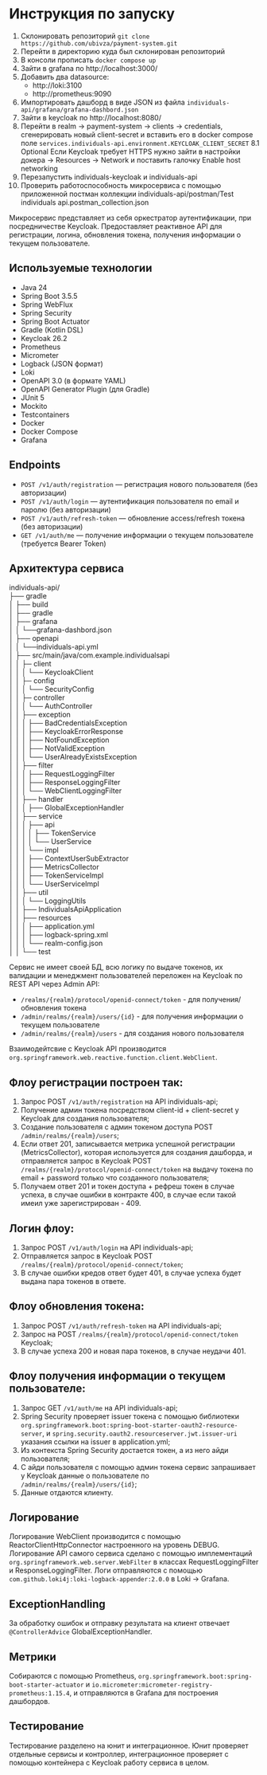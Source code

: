 # Инструкция по запуску

1. Склонировать репозиторий `git clone https://github.com/ubivza/payment-system.git`
2. Перейти в директорию куда был склонирован репозиторий
3. В консоли прописать `docker compose up`
4. Зайти в grafana по http://localhost:3000/
5. Добавить два datasource: 
	- http://loki:3100
	- http://prometheus:9090
6. Импортировать дашборд в виде JSON из файла `individuals-api/grafana/grafana-dashbord.json`
7. Зайти в keycloak по http://localhost:8080/
8. Перейти в realm -> payment-system -> clients -> credentials, сгенерировать новый client-secret и вставить его в docker compose поле `services.individuals-api.environment.KEYCLOAK_CLIENT_SECRET`
	8.1 Optional Если Keycloak требует HTTPS нужно зайти в настройки докера -> Resources -> Network и поставить галочку Enable host networking
9. Перезапустить individuals-keycloak и individuals-api
10. Проверить работоспособность микросервиса с помощью приложенной постман коллекции individuals-api/postman/Test individuals api.postman_collection.json

Микросервис представляет из себя оркестратор аутентификации, при посредничестве Keycloak.
Предоставляет реактивное API для
регистрации,
логина,
обновления токена,
получения информации о текущем пользователе.

## Используемые технологии

- Java 24
- Spring Boot 3.5.5
- Spring WebFlux
- Spring Security
- Spring Boot Actuator
- Gradle (Kotlin DSL)
- Keycloak 26.2
- Prometheus
- Micrometer
- Logback (JSON формат)
- Loki
- OpenAPI 3.0 (в формате YAML)
- OpenAPI Generator Plugin (для Gradle)
- JUnit 5
- Mockito
- Testcontainers
- Docker
- Docker Compose
- Grafana

## Endpoints

- `POST /v1/auth/registration` — регистрация нового пользователя (без авторизации)
- `POST /v1/auth/login` — аутентификация пользователя по email и паролю (без авторизации)
- `POST /v1/auth/refresh-token` — обновление access/refresh токена (без авторизации)
- `GET /v1/auth/me` — получение информации о текущем пользователе (требуется Bearer Token)

## Архитектура сервиса
individuals-api/  
├── gradle  
│   ├── build    
│   ├── gradle  
│   ├── grafana  
│	  │	  └──grafana-dashbord.json  
│   ├── openapi  
│	  │	  └──individuals-api.yml  
│   ├── src/main/java/com.example.individualsapi  
│   │   ├─ client  
│   │   │	└── KeycloakClient  
│   │   ├─ config  
│   │   │   └── SecurityConfig  
│   │   ├─ controller  
│   │   │   └── AuthController  
│   │   ├── exception  
│   │   │   ├── BadCredentialsException  
│   │   │   ├── KeycloakErrorResponse  
│   │   │   ├── NotFoundException  
│   │   │   ├── NotValidException  
│   │   │   └── UserAlreadyExistsException  
│   │   ├── filter  
│   │   │   ├── RequestLoggingFilter  
│   │   │   ├── ResponseLoggingFilter  
│	  │	  │  	└── WebClientLoggingFilter  
│   │   ├── handler  
│   │   │   ├── GlobalExceptionHandler  
│   │   ├── service  
│   │   │   ├── api  
│   │   │   │   ├── TokenService  
│   │   │   │   └── UserService  
│   │   │   └── impl  
│   │   │       ├── ContextUserSubExtractor  
│   │   │       ├── MetricsCollector  
│   │   │       ├── TokenServiceImpl  
│   │   │       └── UserServiceImpl  
│	  │	  ├── util  
│   │	  │	  └── LoggingUtils  
│   │	  ├── IndividualsApiApplication  
│	  │	  ├── resources  
│   │	  │	  ├── application.yml  
│   │	  │	  ├── logback-spring.xml  
│   │	  │	  └── realm-config.json  
│	  │	  └── test  


Сервис не имеет своей БД, всю логику по выдаче токенов, их валидации и менеджмент пользователей переложен на Keycloak по REST API через Admin API:

- `/realms/{realm}/protocol/openid-connect/token` - для получения/обновления токена
- `/admin/realms/{realm}/users/{id}` - для получения информации о текущем пользователе
- `/admin/realms/{realm}/users` - для создания нового пользователя 

Взаимодейтсвие с Keycloak API производится `org.springframework.web.reactive.function.client.WebClient`.

## Флоу регистрации построен так:

1. Запрос POST `/v1/auth/registration` на API individuals-api;
2. Получение админ токена посредством client-id + client-secret у Keycloak для создания пользователя;
3. Создание пользователя с админ токеном доступа POST `/admin/realms/{realm}/users`;
4. Если ответ 201, записывается метрика успешной регистрации (MetricsCollector), которая используется для создания дашборда, и отправляется запрос в Keycloak POST `/realms/{realm}/protocol/openid-connect/token` на выдачу токена по email + password только что созданного пользователя;
5. Получаем ответ 201 и токен доступа + рефреш токен в случае успеха, в случае ошибки в контракте 400, в случае если такой имеил уже зарегистрирован - 409.

## Логин флоу:

1. Запрос POST `/v1/auth/login` на API individuals-api;
1. Отправляется запрос в Keycloak POST `/realms/{realm}/protocol/openid-connect/token`;
2. В случае ошибки кредов ответ будет 401, в случае успеха будет выдана пара токенов в ответе.

## Флоу обновления токена:

1. Запрос POST `/v1/auth/refresh-token` на API individuals-api;
2. Запрос на POST `/realms/{realm}/protocol/openid-connect/token` Keycloak;
3. В случае успеха 200 и новая пара токенов, в случае неудачи 401.

## Флоу получения информации о текущем пользователе:

1. Запрос GET `/v1/auth/me` на API individuals-api;
2. Spring Security проверяет issuer токена с помощью библиотеки `org.springframework.boot:spring-boot-starter-oauth2-resource-server`, и `spring.security.oauth2.resourceserver.jwt.issuer-uri` указания ссылки на issuer в application.yml;
3. Из контекста Spring Security достается токен, а из него айди пользователя;
4. С айди пользователя с помощью админ токена сервис запрашивает у Keycloak данные о пользователе по `/admin/realms/{realm}/users/{id}`;
5. Данные отдаются клиенту.

## Логирование

Логирование WebClient производится с помощью ReactorClientHttpConnector настроенного на уровень DEBUG.
Логирование API самого сервиса сделано с помощью имплементаций `org.springframework.web.server.WebFilter` в классах RequestLoggingFilter и ResponseLoggingFilter.
Логи отправляются с помощью `com.github.loki4j:loki-logback-appender:2.0.0` в Loki -> Grafana.

## ExceptionHandling

За обработку ошибок и отправку результата на клиент отвечает `@ControllerAdvice` GlobalExceptionHandler.

## Метрики

Собираются с помощью Prometheus, `org.springframework.boot:spring-boot-starter-actuator` и `io.micrometer:micrometer-registry-prometheus:1.15.4`, и отправляются в Grafana для построения дашбордов.

## Тестирование

Тестирование разделено на юнит и интеграционное. Юнит проверяет отдельные сервисы и контроллер, интеграционное проверяет с помощью контейнера с Keycloak работу сервиса в целом.

